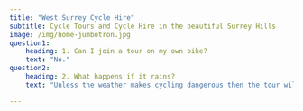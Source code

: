 ```yaml
---
title: "West Surrey Cycle Hire"
subtitle: Cycle Tours and Cycle Hire in the beautiful Surrey Hills
image: /img/home-jumbotron.jpg
question1:
    heading: 1. Can I join a tour on my own bike?
    text: "No."
question2:
    heading: 2. What happens if it rains?
    text: "Unless the weather makes cycling dangerous then the tour will go ahead."

---
```


